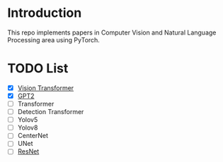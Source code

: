 # Introduction
This repo implements papers in Computer Vision and Natural Language Processing area using PyTorch.

# TODO List
- [x] [Vision Transformer](https://github.com/GuilinXie/Paper_Replicating/tree/main/vision_transformer)
- [x] [GPT2](https://github.com/GuilinXie/Paper_Replicating/tree/main/gpt2)
- [ ] Transformer    
- [ ] Detection Transformer 
- [ ] Yolov5   
- [ ] Yolov8  
- [ ] CenterNet  
- [ ] UNet
- [ ] [ResNet](https://arxiv.org/pdf/1512.03385.pdf)
